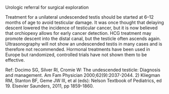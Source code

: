Urologic referral for surgical exploration

Treatment for a unilateral undescended testis should be started at 6–12 months of age to avoid testicular damage. It was once thought that delaying descent lowered the incidence of testicular cancer, but it is now believed that orchiopexy allows for early cancer detection. HCG treatment may promote descent into the distal canal, but the testicle often ascends again. Ultrasonography will not show an undescended testis in many cases and is therefore not recommended. Hormonal treatments have been used in Europe but randomized, controlled trials have not shown them to be effective.

Ref:  Docimo SG, Silver RI, Cromie W: The undescended testicle: Diagnosis and management. Am Fam Physician
2000;62(9):2037-2044. 2) Kliegman RM, Stanton BF, Geme JW III, et al (eds): Nelson Textbook of Pediatrics, ed 19.
Elsevier Saunders, 2011, pp 1859-1860.